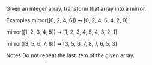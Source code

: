 Given an integer array, transform that array into a mirror.

Examples
mirror([0, 2, 4, 6]) ➞ [0, 2, 4, 6, 4, 2, 0]

mirror([1, 2, 3, 4, 5]) ➞ [1, 2, 3, 4, 5, 4, 3, 2, 1]

mirror([3, 5, 6, 7, 8]) ➞ [3, 5, 6, 7, 8, 7, 6, 5, 3]

Notes
Do not repeat the last item of the given array.